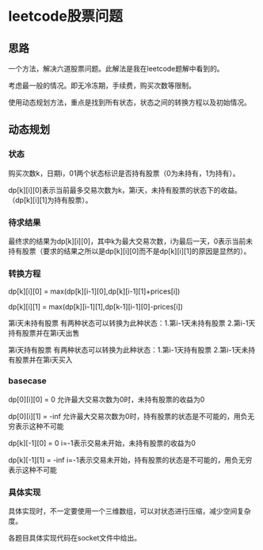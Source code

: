 # leetcode股票问题

## 思路

一个方法，解决六道股票问题。此解法是我在leetcode题解中看到的。

考虑最一般的情况。即无冷冻期，手续费，购买次数等限制。

使用动态规划方法，重点是找到所有状态，状态之间的转换方程以及初始情况。

## 动态规划 

### 状态

购买次数k，日期i，01两个状态标识是否持有股票（0为未持有，1为持有）。

dp[k][i][0]表示当前最多交易次数为k，第i天，未持有股票的状态下的收益。（dp[k][i][1]为持有股票）。

### 待求结果

最终求的结果为dp[k][i][0]，其中k为最大交易次数，i为最后一天，0表示当前未持有股票（要求的结果之所以是dp[k][i][0]而不是dp[k][i][1]的原因是显然的）。

### 转换方程

dp[k][i][0] = max(dp[k][i-1][0],dp[k][i-1][1]+prices[i])

dp[k][i][1] = max(dp[k][i-1][1],dp[k-1][i-1][0]-prices[i])

第i天未持有股票 有两种状态可以转换为此种状态：1.第i-1天未持有股票 2.第i-1天持有股票并在第i天出售

第i天持有股票 有两种状态可以转换为此种状态：1.第i-1天持有股票 2.第i-1天未持有股票并在第i天买入

### basecase

dp[0][i][0] = 0 允许最大交易次数为0时，未持有股票的收益为0

dp[0][i][1] = -inf 允许最大交易次数为0时，持有股票的状态是不可能的，用负无穷表示这种不可能

dp[k][-1][0] = 0 i=-1表示交易未开始，未持有股票的收益为0

dp[k][-1][1] = -inf i=-1表示交易未开始，持有股票的状态是不可能的，用负无穷表示这种不可能

### 具体实现

具体实现时，不一定要使用一个三维数组，可以对状态进行压缩，减少空间复杂度。

各题目具体实现代码在socket文件中给出。
